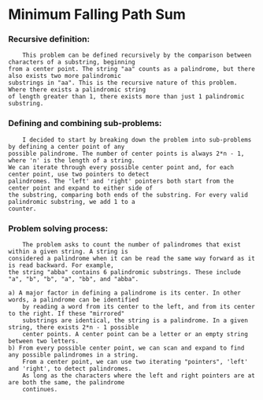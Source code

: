 # Minimum Falling Path Sum

### Recursive definition:
		This problem can be defined recursively by the comparison between characters of a substring, beginning
	from a center point. The string "aa" counts as a palindrome, but there also exists two more palindromic 
	substrings in "aa". This is the recursive nature of this problem. Where there exists a palindromic string
	of length greater than 1, there exists more than just 1 palindromic substring.
		
### Defining and combining sub-problems:
		I decided to start by breaking down the problem into sub-problems by defining a center point of any
	possible palindrome. The number of center points is always 2*n - 1, where 'n' is the length of a string.
	We can iterate through every possible center point and, for each center point, use two pointers to detect
	palindromes. The 'left' and 'right' pointers both start from the center point and expand to either side of
	the substring, comparing both ends of the substring. For every valid palindromic substring, we add 1 to a
	counter.
    
### Problem solving process:
		The problem asks to count the number of palindromes that exist within a given string. A string is
	considered a palindrome when it can be read the same way forward as it is read backward. For example, 
	the string "abba" contains 6 palindromic substrings. These include "a", "b", "b", "a", "bb", and "abba".
	
	a) A major factor in defining a palindrome is its center. In other words, a palindrome can be identified 
		by reading a word from its center to the left, and from its center to the right. If these "mirrored" 
		substrings are identical, the string is a palindrome. In a given string, there exists 2*n - 1 possible 
		center points. A center point can be a letter or an empty string between two letters.
	b) From every possible center point, we can scan and expand to find any possible palindromes in a string. 
		From a center point, we can use two iterating "pointers", 'left' and 'right', to detect palindromes.
		As long as the characters where the left and right pointers are at are both the same, the palindrome
		continues.

